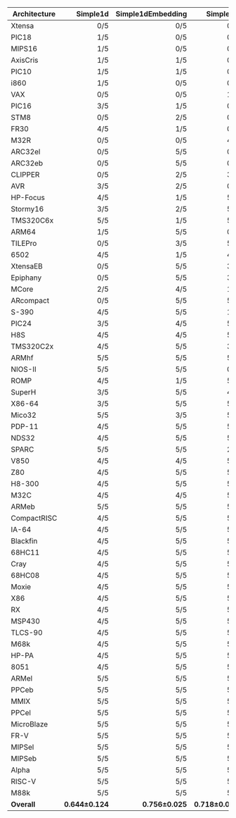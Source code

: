 | Architecture | Simple1d | Simple1dEmbedding | Simple2d | Simple2dEmbedding | ResNet50 | ResNet50Embedding |
| ------------ | ------------: | ------------: | ------------: | ------------: | ------------: | ------------: |
| Xtensa | 0/5 | 0/5 | 0/5 | 0/5 | 0/5 | 0/5 |
| PIC18 | 1/5 | 0/5 | 0/5 | 0/5 | 0/5 | 0/5 |
| MIPS16 | 1/5 | 0/5 | 0/5 | 0/5 | 1/5 | 0/5 |
| AxisCris | 1/5 | 1/5 | 0/5 | 0/5 | 0/5 | 0/5 |
| PIC10 | 1/5 | 1/5 | 0/5 | 0/5 | 0/5 | 1/5 |
| i860 | 1/5 | 0/5 | 0/5 | 1/5 | 0/5 | 2/5 |
| VAX | 0/5 | 0/5 | 1/5 | 1/5 | 2/5 | 1/5 |
| PIC16 | 3/5 | 1/5 | 0/5 | 1/5 | 0/5 | 0/5 |
| STM8 | 0/5 | 2/5 | 0/5 | 1/5 | 0/5 | 2/5 |
| FR30 | 4/5 | 1/5 | 0/5 | 0/5 | 2/5 | 0/5 |
| M32R | 0/5 | 0/5 | 4/5 | 0/5 | 2/5 | 1/5 |
| ARC32el | 0/5 | 5/5 | 0/5 | 5/5 | 0/5 | 4/5 |
| ARC32eb | 0/5 | 5/5 | 0/5 | 5/5 | 0/5 | 4/5 |
| CLIPPER | 0/5 | 2/5 | 3/5 | 3/5 | 2/5 | 5/5 |
| AVR | 3/5 | 2/5 | 0/5 | 4/5 | 4/5 | 4/5 |
| HP-Focus | 4/5 | 1/5 | 5/5 | 2/5 | 1/5 | 4/5 |
| Stormy16 | 3/5 | 2/5 | 5/5 | 3/5 | 3/5 | 1/5 |
| TMS320C6x | 5/5 | 1/5 | 5/5 | 0/5 | 5/5 | 2/5 |
| ARM64 | 1/5 | 5/5 | 0/5 | 5/5 | 2/5 | 5/5 |
| TILEPro | 0/5 | 3/5 | 5/5 | 4/5 | 3/5 | 3/5 |
| 6502 | 4/5 | 1/5 | 4/5 | 3/5 | 5/5 | 2/5 |
| XtensaEB | 0/5 | 5/5 | 3/5 | 5/5 | 1/5 | 5/5 |
| Epiphany | 0/5 | 5/5 | 3/5 | 5/5 | 3/5 | 5/5 |
| MCore | 2/5 | 4/5 | 1/5 | 5/5 | 5/5 | 5/5 |
| ARcompact | 0/5 | 5/5 | 5/5 | 5/5 | 2/5 | 5/5 |
| S-390 | 4/5 | 5/5 | 1/5 | 5/5 | 3/5 | 5/5 |
| PIC24 | 3/5 | 4/5 | 5/5 | 3/5 | 5/5 | 3/5 |
| H8S | 4/5 | 4/5 | 5/5 | 4/5 | 2/5 | 4/5 |
| TMS320C2x | 4/5 | 5/5 | 3/5 | 5/5 | 2/5 | 5/5 |
| ARMhf | 5/5 | 5/5 | 5/5 | 5/5 | 0/5 | 4/5 |
| NIOS-II | 5/5 | 5/5 | 0/5 | 5/5 | 4/5 | 5/5 |
| ROMP | 4/5 | 1/5 | 5/5 | 5/5 | 5/5 | 5/5 |
| SuperH | 3/5 | 5/5 | 4/5 | 5/5 | 4/5 | 4/5 |
| X86-64 | 3/5 | 5/5 | 5/5 | 5/5 | 2/5 | 5/5 |
| Mico32 | 5/5 | 3/5 | 5/5 | 5/5 | 5/5 | 3/5 |
| PDP-11 | 4/5 | 5/5 | 5/5 | 5/5 | 3/5 | 5/5 |
| NDS32 | 4/5 | 5/5 | 5/5 | 5/5 | 3/5 | 5/5 |
| SPARC | 5/5 | 5/5 | 2/5 | 5/5 | 5/5 | 5/5 |
| V850 | 4/5 | 4/5 | 5/5 | 4/5 | 5/5 | 5/5 |
| Z80 | 4/5 | 5/5 | 5/5 | 5/5 | 5/5 | 4/5 |
| H8-300 | 4/5 | 5/5 | 5/5 | 5/5 | 4/5 | 5/5 |
| M32C | 4/5 | 4/5 | 5/5 | 5/5 | 5/5 | 5/5 |
| ARMeb | 5/5 | 5/5 | 5/5 | 5/5 | 5/5 | 3/5 |
| CompactRISC | 4/5 | 5/5 | 5/5 | 5/5 | 4/5 | 5/5 |
| IA-64 | 4/5 | 5/5 | 5/5 | 5/5 | 5/5 | 4/5 |
| Blackfin | 4/5 | 5/5 | 5/5 | 5/5 | 5/5 | 5/5 |
| 68HC11 | 4/5 | 5/5 | 5/5 | 5/5 | 5/5 | 5/5 |
| Cray | 4/5 | 5/5 | 5/5 | 5/5 | 5/5 | 5/5 |
| 68HC08 | 4/5 | 5/5 | 5/5 | 5/5 | 5/5 | 5/5 |
| Moxie | 4/5 | 5/5 | 5/5 | 5/5 | 5/5 | 5/5 |
| X86 | 4/5 | 5/5 | 5/5 | 5/5 | 5/5 | 5/5 |
| RX | 4/5 | 5/5 | 5/5 | 5/5 | 5/5 | 5/5 |
| MSP430 | 4/5 | 5/5 | 5/5 | 5/5 | 5/5 | 5/5 |
| TLCS-90 | 4/5 | 5/5 | 5/5 | 5/5 | 5/5 | 5/5 |
| M68k | 4/5 | 5/5 | 5/5 | 5/5 | 5/5 | 5/5 |
| HP-PA | 4/5 | 5/5 | 5/5 | 5/5 | 5/5 | 5/5 |
| 8051 | 4/5 | 5/5 | 5/5 | 5/5 | 5/5 | 5/5 |
| ARMel | 5/5 | 5/5 | 5/5 | 5/5 | 5/5 | 5/5 |
| PPCeb | 5/5 | 5/5 | 5/5 | 5/5 | 5/5 | 5/5 |
| MMIX | 5/5 | 5/5 | 5/5 | 5/5 | 5/5 | 5/5 |
| PPCel | 5/5 | 5/5 | 5/5 | 5/5 | 5/5 | 5/5 |
| MicroBlaze | 5/5 | 5/5 | 5/5 | 5/5 | 5/5 | 5/5 |
| FR-V | 5/5 | 5/5 | 5/5 | 5/5 | 5/5 | 5/5 |
| MIPSel | 5/5 | 5/5 | 5/5 | 5/5 | 5/5 | 5/5 |
| MIPSeb | 5/5 | 5/5 | 5/5 | 5/5 | 5/5 | 5/5 |
| Alpha | 5/5 | 5/5 | 5/5 | 5/5 | 5/5 | 5/5 |
| RISC-V | 5/5 | 5/5 | 5/5 | 5/5 | 5/5 | 5/5 |
| M88k | 5/5 | 5/5 | 5/5 | 5/5 | 5/5 | 5/5 |
| **Overall** | **0.644±0.124** | **0.756±0.025** | **0.718±0.022** | **0.791±0.026** | **0.688±0.052** | **0.779±0.021** |
